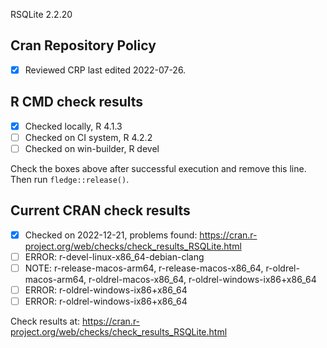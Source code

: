RSQLite 2.2.20

## Cran Repository Policy

- [x] Reviewed CRP last edited 2022-07-26.

## R CMD check results

- [x] Checked locally, R 4.1.3
- [ ] Checked on CI system, R 4.2.2
- [ ] Checked on win-builder, R devel

Check the boxes above after successful execution and remove this line. Then run `fledge::release()`.

## Current CRAN check results

- [x] Checked on 2022-12-21, problems found: https://cran.r-project.org/web/checks/check_results_RSQLite.html
- [ ] ERROR: r-devel-linux-x86_64-debian-clang
- [ ] NOTE: r-release-macos-arm64, r-release-macos-x86_64, r-oldrel-macos-arm64, r-oldrel-macos-x86_64, r-oldrel-windows-ix86+x86_64
- [ ] ERROR: r-oldrel-windows-ix86+x86_64
- [ ] ERROR: r-oldrel-windows-ix86+x86_64

Check results at: https://cran.r-project.org/web/checks/check_results_RSQLite.html
